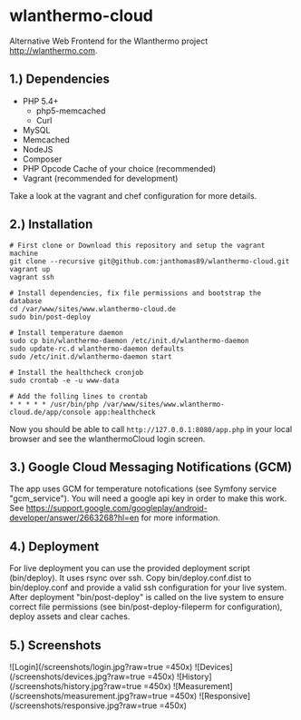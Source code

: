 wlanthermo-cloud
==============

Alternative Web Frontend for the Wlanthermo project <http://wlanthermo.com>.


1.) Dependencies
------------
- PHP 5.4+
    - php5-memcached
    - Curl
- MySQL
- Memcached
- NodeJS
- Composer
- PHP Opcode Cache of your choice (recommended)
- Vagrant (recommended for development)

Take a look at the vagrant and chef configuration for more details.


2.) Installation
------------
```
# First clone or Download this repository and setup the vagrant machine
git clone --recursive git@github.com:janthomas89/wlanthermo-cloud.git
vagrant up
vagrant ssh
```

```
# Install dependencies, fix file permissions and bootstrap the database
cd /var/www/sites/www.wlanthermo-cloud.de
sudo bin/post-deploy
```

```
# Install temperature daemon
sudo cp bin/wlanthermo-daemon /etc/init.d/wlanthermo-daemon
sudo update-rc.d wlanthermo-daemon defaults
sudo /etc/init.d/wlanthermo-daemon start
```

```
# Install the healthcheck cronjob
sudo crontab -e -u www-data

# Add the folling lines to crontab
* * * * * /usr/bin/php /var/www/sites/www.wlanthermo-cloud.de/app/console app:healthcheck
```

Now you should be able to call ```http://127.0.0.1:8080/app.php``` in your local browser and see the wlanthermoCloud login screen.


3.) Google Cloud Messaging Notifications (GCM)
------------
The app uses GCM for temperature notofications (see Symfony service "gcm_service"). You will need a google api key in order to make this work. See https://support.google.com/googleplay/android-developer/answer/2663268?hl=en for more information.


4.) Deployment
------------
For live deployment you can use the provided deployment script (bin/deploy). It uses rsync over ssh. Copy bin/deploy.conf.dist to bin/deploy.conf and provide a valid ssh configuration for your live system. After deployment "bin/post-deploy" is called on the live system to ensure correct file permissions (see bin/post-deploy-fileperm for configuration), deploy assets and clear caches.


5.) Screenshots
------------
![Login](/screenshots/login.jpg?raw=true =450x)
![Devices](/screenshots/devices.jpg?raw=true =450x)
![History](/screenshots/history.jpg?raw=true =450x)
![Measurement](/screenshots/measurement.jpg?raw=true =450x)
![Responsive](/screenshots/responsive.jpg?raw=true =450x)
